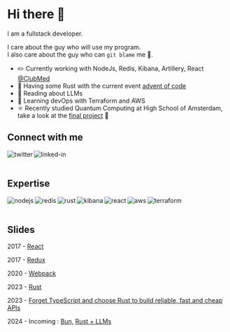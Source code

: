 # Hi there 👋

I am a fullstack developer.

I care about the guy who will use my program.
<br>
I also care about the guy who can `git blame` me 👀.

- ✏️ Currently working with NodeJs, Redis, Kibana, Artillery, React [@ClubMed](https://github.com/ClubMediterranee)
- 🦀 Having some Rust with the current event [advent of code](https://adventofcode.com)
- 🔭 Reading about LLMs
- 🌱 Learning devOps with Terraform and AWS
- ⚛ Recently studied Quantum Computing at High School of Amsterdam, take a look at the [final project](https://jovian.ai/zacaria/quantumbb84tp) 🤯


## Connect with me

[<img align="left" alt="twitter" src="https://img.shields.io/badge/twitter-%23000000.svg?&style=for-the-badge&logo=x&logoColor=white" />](https://twitter.com/ChtatarZacaria)
[<img align="left" alt="linked-in" src="https://img.shields.io/badge/linkedin-%230077B5.svg?&style=for-the-badge&logo=linkedin&logoColor=white" />](https://www.linkedin.com/in/zacariachtatar)

<!--
[<img align="left" alt="stack-overflow" src="https://img.shields.io/badge/stack%20overflow-FE7A16?logo=stack-overflow&logoColor=white&style=for-the-badge" />](https://stackoverflow.com/users/3283097/zacaria)

[<img align="left" alt="pluralsight" src="https://img.shields.io/badge/pluralsight-%23F15B2A.svg?&style=for-the-badge&logo=pluralsight&logoColor=white" />](https://app.pluralsight.com/profile/zacaria-chtatar)
-->


<br>
<br>

## Expertise
<img align="left" alt="nodejs" src="https://img.shields.io/badge/node.js%20-%2343853D.svg?&style=for-the-badge&logo=node.js&logoColor=white" />
<img align="left" alt="redis" src="https://img.shields.io/badge/redis-%23DC382D?logo=redis&logoColor=white&style=for-the-badge" />
<img align="left" alt="rust" src="https://img.shields.io/badge/Rust-000000?style=for-the-badge&logo=rust&logoColor=white" />
<img align="left" alt="kibana" src="https://img.shields.io/badge/Kibana-005571?style=for-the-badge&logo=Kibana&logoColor=white" />
<img align="left" alt="react" src="https://img.shields.io/badge/react%20-%2320232a.svg?&style=for-the-badge&logo=react&logoColor=%2361DAFB" />
<img align="left" alt="aws" src="https://img.shields.io/badge/Amazon%20AWS-%23232F3E?logo=amazon-aws&logoColor=white&style=for-the-badge" />
<img align="left" alt="terraform" src="https://img.shields.io/badge/terraform-%237B42BC?logo=terraform&logoColor=white&style=for-the-badge" />

<br>
<br>

## Slides

2017 - [React](https://havesome-react.surge.sh/#/)

2017 - [Redux](https://havesome-redux.surge.sh/#/)

2020 - [Webpack](https://havesome-webpack.surge.sh/#/)

2023 - [Rust](https://havesome-rust.surge.sh/#/)

2023 - [Forget TypeScript and choose Rust to build reliable, fast and cheap APIs](https://havesome-rust-apidays.surge.sh/)

2024 - Incoming : [Bun](https://bun.sh/), [Rust + LLMs](https://burn.dev/)
